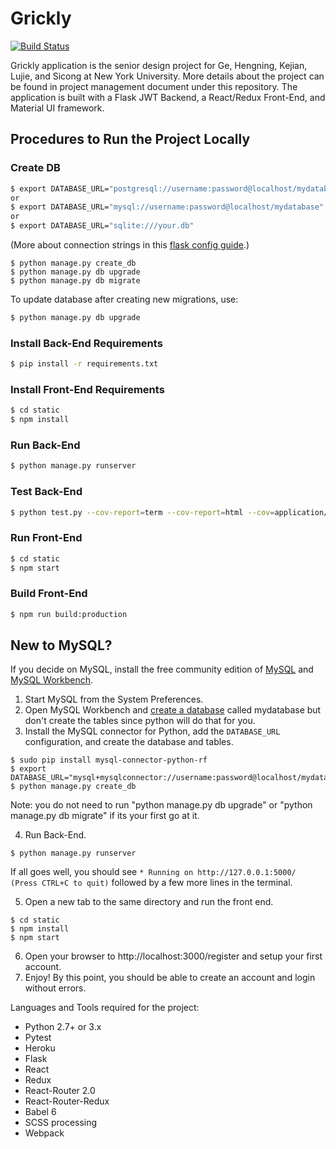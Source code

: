 # Grickly #

[![Build Status](https://travis-ci.org/grickly-nyu/grickly.svg?branch=main)](https://travis-ci.org/grickly-nyu/grickly)

Grickly application is the senior design project for Ge, Hengning, Kejian, Lujie, and Sicong at New York University. More details about the project can be found in project management document under this repository. The application is built with a Flask JWT Backend, a React/Redux Front-End, and Material UI framework.

## Procedures to Run the Project Locally

### Create DB
```sh
$ export DATABASE_URL="postgresql://username:password@localhost/mydatabase"
or
$ export DATABASE_URL="mysql://username:password@localhost/mydatabase"
or
$ export DATABASE_URL="sqlite:///your.db"
```

(More about connection strings in this [flask config guide](http://flask-sqlalchemy.pocoo.org/2.1/config/).)

```
$ python manage.py create_db
$ python manage.py db upgrade
$ python manage.py db migrate
```

To update database after creating new migrations, use:

```sh
$ python manage.py db upgrade
```
### Install Back-End Requirements
```sh
$ pip install -r requirements.txt
```

### Install Front-End Requirements
```sh
$ cd static
$ npm install
```

### Run Back-End

```sh
$ python manage.py runserver
```

### Test Back-End

```sh
$ python test.py --cov-report=term --cov-report=html --cov=application/ tests/
```

### Run Front-End

```sh
$ cd static
$ npm start
```

### Build Front-End

```sh
$ npm run build:production
```

## New to MySQL? 

If you decide on MySQL, install the free community edition of [MySQL](https://dev.mysql.com/downloads/mysql/) and [MySQL Workbench](https://www.mysql.com/products/workbench/).

1. Start MySQL from the System Preferences.
2. Open MySQL Workbench and [create a database](http://stackoverflow.com/questions/5515745/create-a-new-database-with-mysql-workbench) called mydatabase but don't create the tables since python will do that for you.
3. Install the MySQL connector for Python, add the `DATABASE_URL` configuration, and create the database and tables.

```
$ sudo pip install mysql-connector-python-rf
$ export DATABASE_URL="mysql+mysqlconnector://username:password@localhost/mydatabase"
$ python manage.py create_db
```

Note: you do not need to run "python manage.py db upgrade" or "python manage.py db migrate" if its your first go at it.

4. Run Back-End.

```
$ python manage.py runserver
```

If all goes well, you should see ```* Running on http://127.0.0.1:5000/ (Press CTRL+C to quit)``` followed by a few more lines in the terminal.

5. Open a new tab to the same directory and run the front end.

```
$ cd static
$ npm install
$ npm start
```

6. Open your browser to http://localhost:3000/register and setup your first account.
7. Enjoy! By this point, you should be able to create an account and login without errors. 

Languages and Tools required for the project:

* Python 2.7+ or 3.x
* Pytest
* Heroku
* Flask
* React
* Redux
* React-Router 2.0
* React-Router-Redux
* Babel 6
* SCSS processing
* Webpack
